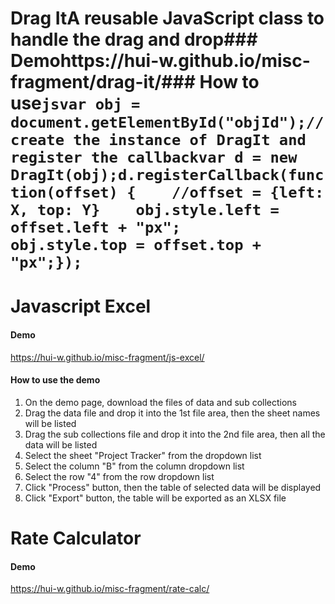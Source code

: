 # Drag ItA reusable JavaScript class to handle the drag and drop### Demohttps://hui-w.github.io/misc-fragment/drag-it/### How to use```jsvar obj = document.getElementById("objId");//create the instance of DragIt and register the callbackvar d = new DragIt(obj);d.registerCallback(function(offset) {    //offset = {left: X, top: Y}    obj.style.left = offset.left + "px";    obj.style.top = offset.top + "px";});```

# Javascript Excel

#### Demo
https://hui-w.github.io/misc-fragment/js-excel/

#### How to use the demo
1. On the demo page, download the files of data and sub collections
2. Drag the data file and drop it into the 1st file area, then the sheet names will be listed
3. Drag the sub collections file and drop it into the 2nd file area, then all the data will be listed
4. Select the sheet "Project Tracker" from the dropdown list
5. Select the column "B" from the column dropdown list
6. Select the row "4" from the row dropdown list
7. Click "Process" button, then the table of selected data will be displayed
8. Click "Export" button, the table will be exported as an XLSX file

# Rate Calculator

#### Demo
https://hui-w.github.io/misc-fragment/rate-calc/
